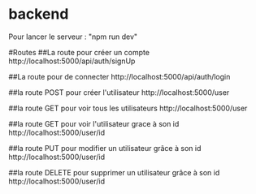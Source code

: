 # backend
Pour lancer le serveur : "npm run dev"

#Routes
##La route pour créer un compte
http://localhost:5000/api/auth/signUp


##La route pour de connecter
http://localhost:5000/api/auth/login


##la route POST pour créer l'utilisateur
http://localhost:5000/user


##la route GET pour voir tous les utilisateurs
http://localhost:5000/user


##la route GET pour voir l'utilisateur grace à son id
http://localhost:5000/user/id


##la route PUT pour modifier un utilisateur grâce à son id
http://localhost:5000/user/id


##la route DELETE pour supprimer un utilisateur grâce à son id
http://localhost:5000/user/id